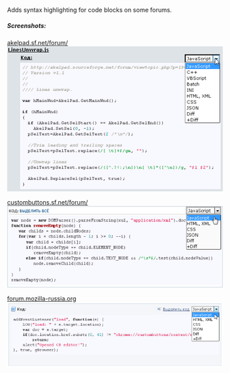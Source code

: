Adds syntax highlighting for code blocks on some forums.

##### Screenshots:
[akelpad.sf.net/forum/](http://akelpad.sf.net/forum/)
<br>![Screenshot for akelpad.sf.net](https://github.com/Infocatcher/UserScripts/raw/master/Forum_Code_Highlighter/screenshots/akelpad.sf.net.png)

[custombuttons.sf.net/forum/](http://custombuttons.sf.net/forum/)
<br>![Screenshot for custombuttons.sf.net](https://github.com/Infocatcher/UserScripts/raw/master/Forum_Code_Highlighter/screenshots/custombuttons.sf.net.png)

[forum.mozilla-russia.org](https://forum.mozilla-russia.org)
<br>![Screenshot for forum.mozilla-russia.org](https://github.com/Infocatcher/UserScripts/raw/master/Forum_Code_Highlighter/screenshots/forum.mozilla-russia.org.png)